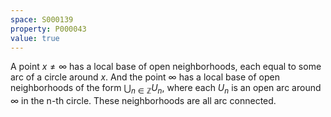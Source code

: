 ```yaml
---
space: S000139
property: P000043
value: true
---
```


A point $x\ne\infty$ has a local base of open neighborhoods, each equal to some arc of a circle around $x$.  And the point $\infty$ has a local base of open neighborhoods of the form $\bigcup_{n\in\mathbb Z}U_n$, where each $U_n$ is an open arc around $\infty$ in the n-th circle.  These neighborhoods are all arc connected.
